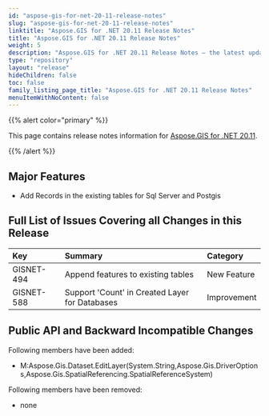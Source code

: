```yaml
---
id: "aspose-gis-for-net-20-11-release-notes"
slug: "aspose-gis-for-net-20-11-release-notes"
linktitle: "Aspose.GIS for .NET 20.11 Release Notes"
title: "Aspose.GIS for .NET 20.11 Release Notes"
weight: 5
description: "Aspose.GIS for .NET 20.11 Release Notes – the latest updates and fixes."
type: "repository"
layout: "release"
hideChildren: false
toc: false
family_listing_page_title: "Aspose.GIS for .NET 20.11 Release Notes"
menuItemWithNoContent: false
---
```


{{% alert color="primary" %}} 

This page contains release notes information for [Aspose.GIS for .NET 20.11](https://www.nuget.org/packages/Aspose.GIS/20.11.0).

{{% /alert %}} 
## **Major Features**
- Add Records in the existing tables for Sql Server and Postgis
## **Full List of Issues Covering all Changes in this Release**

|**Key**|**Summary**|**Category**|
| :- | :- | :- |
|GISNET-494|Append features to existing tables|New Feature|
|GISNET-588|Support 'Count' in Created Layer for Databases|Improvement|
## **Public API and Backward Incompatible Changes**
Following members have been added:

- M:Aspose.Gis.Dataset.EditLayer(System.String,Aspose.Gis.DriverOptions,Aspose.Gis.SpatialReferencing.SpatialReferenceSystem)

Following members have been removed:
- none